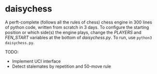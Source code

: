 # daisychess
A perft-complete (follows all the rules of chess) chess engine in 300 lines of python code, written from scratch in 3 days.
To configure the starting position or which side(s) the engine plays, change the *PLAYERS* and *FEN_START* variables at the bottom of *daisychess.py*. To run, use `python3 daisychess.py`.

TODO:
 - Implement UCI interface
 - Detect stalemates by repetition and 50-move rule
